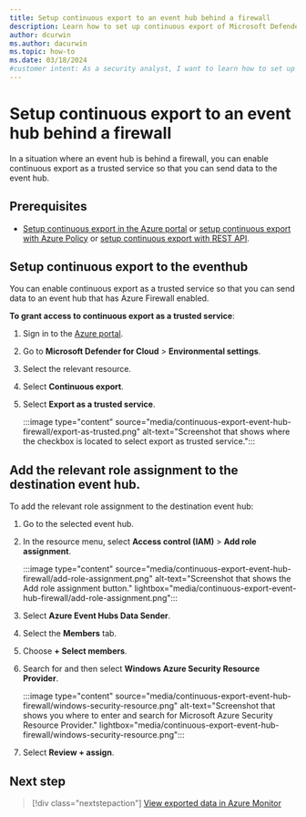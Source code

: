 ```yaml
---
title: Setup continuous export to an event hub behind a firewall
description: Learn how to set up continuous export of Microsoft Defender for Cloud security alerts and recommendations to an event hub behind a firewall.
author: dcurwin
ms.author: dacurwin
ms.topic: how-to
ms.date: 03/18/2024
#customer intent: As a security analyst, I want to learn how to set up continuous export of alerts and recommendations to an event hub behind a firewall so that I can analyze the data in Log Analytics or Azure Event Hubs.
---
```


# Setup continuous export to an event hub behind a firewall

In a situation where an event hub is behind a firewall, you can enable continuous export as a trusted service so that you can send data to the event hub.

## Prerequisites

- [Setup continuous export in the Azure portal](continuous-export.md) or [setup continuous export with Azure Policy](continuous-export-azure-policy.md) or [setup continuous export with REST API](continuous-export-rest-api.md).

## Setup continuous export to the eventhub

You can enable continuous export as a trusted service so that you can send data to an event hub that has Azure Firewall enabled.

**To grant access to continuous export as a trusted service**:

1. Sign in to the [Azure portal](https://portal.azure.com).

1. Go to **Microsoft Defender for Cloud** > **Environmental settings**.

1. Select the relevant resource.

1. Select **Continuous export**.

1. Select **Export as a trusted service**.

    :::image type="content" source="media/continuous-export-event-hub-firewall/export-as-trusted.png" alt-text="Screenshot that shows where the checkbox is located to select export as trusted service.":::

## Add the relevant role assignment to the destination event hub.

To add the relevant role assignment to the destination event hub:

1. Go to the selected event hub.

1. In the resource menu, select **Access control (IAM)** > **Add role assignment**.

    :::image type="content" source="media/continuous-export-event-hub-firewall/add-role-assignment.png" alt-text="Screenshot that shows the Add role assignment button." lightbox="media/continuous-export-event-hub-firewall/add-role-assignment.png":::

1. Select **Azure Event Hubs Data Sender**.

1. Select the **Members** tab.

1. Choose **+ Select members**.

1. Search for and then select **Windows Azure Security Resource Provider**.

    :::image type="content" source="media/continuous-export-event-hub-firewall/windows-security-resource.png" alt-text="Screenshot that shows you where to enter and search for Microsoft Azure Security Resource Provider." lightbox="media/continuous-export-event-hub-firewall/windows-security-resource.png":::

1. Select **Review + assign**.

## Next step

> [!div class="nextstepaction"]
> [View exported data in Azure Monitor](continuous-export-view-data.md)
